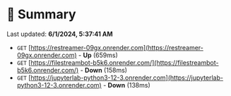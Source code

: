 # 📖 Summary
Last updated: **6/1/2024, 5:37:41 AM**

- `GET` [https://restreamer-09gx.onrender.com](https://restreamer-09gx.onrender.com) - **Up** (659ms)
- `GET` [https://filestreambot-b5k6.onrender.com/](https://filestreambot-b5k6.onrender.com/) - **Down** (158ms)
- `GET` [https://jupyterlab-python3-12-3.onrender.com](https://jupyterlab-python3-12-3.onrender.com) - **Down** (138ms)
